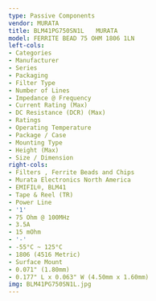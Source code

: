 ```yaml
---
type: Passive Components
vendor: MURATA
title: BLM41PG750SN1L　　MURATA
model: FERRITE BEAD 75 OHM 1806 1LN
left-cols:
- Categories
- Manufacturer
- Series
- Packaging 
- Filter Type
- Number of Lines
- Impedance @ Frequency
- Current Rating (Max)
- DC Resistance (DCR) (Max)
- Ratings
- Operating Temperature
- Package / Case
- Mounting Type
- Height (Max)
- Size / Dimension
right-cols:
- Filters , Ferrite Beads and Chips
- Murata Electronics North America
- EMIFIL®, BLM41
- Tape & Reel (TR) 
- Power Line
- '1'
- 75 Ohm @ 100MHz
- 3.5A
- 15 mOhm
- '-'
- -55°C ~ 125°C
- 1806 (4516 Metric)
- Surface Mount
- 0.071" (1.80mm)
- 0.177" L x 0.063" W (4.50mm x 1.60mm)
img: BLM41PG750SN1L.jpg
---
```


